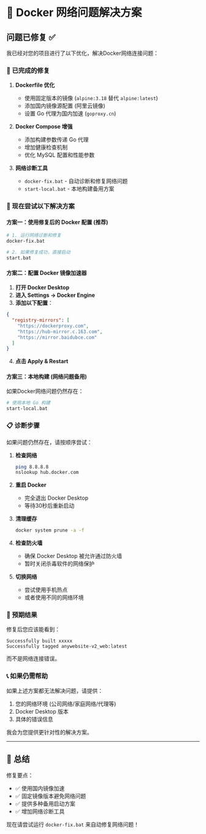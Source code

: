 # 🔧 Docker 网络问题解决方案

## 问题已修复 ✅

我已经对您的项目进行了以下优化，解决Docker网络连接问题：

### 🔨 已完成的修复

1. **Dockerfile 优化**
   - 使用固定版本的镜像 (`alpine:3.18` 替代 `alpine:latest`)
   - 添加国内镜像源配置 (阿里云镜像)
   - 设置 Go 代理为国内加速 (`goproxy.cn`)

2. **Docker Compose 增强**
   - 添加构建参数传递 Go 代理
   - 增加健康检查机制
   - 优化 MySQL 配置和性能参数

3. **网络诊断工具**
   - `docker-fix.bat` - 自动诊断和修复网络问题
   - `start-local.bat` - 本地构建备用方案

### 🚀 现在尝试以下解决方案

#### 方案一：使用修复后的 Docker 配置 (推荐)

```bash
# 1. 运行网络诊断和修复
docker-fix.bat

# 2. 如果修复成功，直接启动
start.bat
```

#### 方案二：配置 Docker 镜像加速器

1. **打开 Docker Desktop**
2. **进入 Settings → Docker Engine**
3. **添加以下配置**：
```json
{
  "registry-mirrors": [
    "https://dockerproxy.com",
    "https://hub-mirror.c.163.com",
    "https://mirror.baidubce.com"
  ]
}
```
4. **点击 Apply & Restart**

#### 方案三：本地构建 (网络问题备用)

如果Docker网络问题仍然存在：
```bash
# 使用本地 Go 构建
start-local.bat
```

### 📋 诊断步骤

如果问题仍然存在，请按顺序尝试：

1. **检查网络**
   ```bash
   ping 8.8.8.8
   nslookup hub.docker.com
   ```

2. **重启 Docker**
   - 完全退出 Docker Desktop
   - 等待30秒后重新启动

3. **清理缓存**
   ```bash
   docker system prune -a -f
   ```

4. **检查防火墙**
   - 确保 Docker Desktop 被允许通过防火墙
   - 暂时关闭杀毒软件的网络保护

5. **切换网络**
   - 尝试使用手机热点
   - 或者使用不同的网络环境

### 🎯 预期结果

修复后您应该能看到：
```
Successfully built xxxxx
Successfully tagged anywebsite-v2_web:latest
```

而不是网络连接错误。

### 📞 如果仍需帮助

如果上述方案都无法解决问题，请提供：
1. 您的网络环境 (公司网络/家庭网络/代理等)
2. Docker Desktop 版本
3. 具体的错误信息

我会为您提供更针对性的解决方案。

---

## 🎉 总结

修复要点：
- ✅ 使用国内镜像加速
- ✅ 固定镜像版本避免网络问题  
- ✅ 提供多种备用启动方案
- ✅ 增加网络诊断工具

现在请尝试运行 `docker-fix.bat` 来自动修复网络问题！
